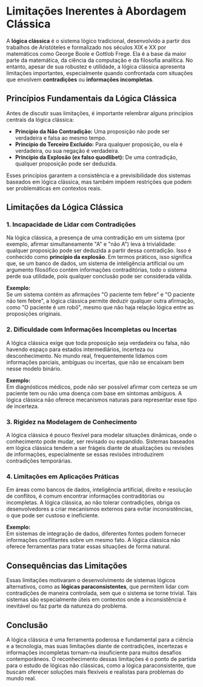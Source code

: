 
# Limitações Inerentes à Abordagem Clássica

A **lógica clássica** é o sistema lógico tradicional, desenvolvido a partir dos trabalhos de Aristóteles e formalizado nos séculos XIX e XX por matemáticos como George Boole e Gottlob Frege. Ela é a base da maior parte da matemática, da ciência da computação e da filosofia analítica. No entanto, apesar de sua robustez e utilidade, a lógica clássica apresenta limitações importantes, especialmente quando confrontada com situações que envolvem **contradições** ou **informações incompletas**.

## Princípios Fundamentais da Lógica Clássica

Antes de discutir suas limitações, é importante relembrar alguns princípios centrais da lógica clássica:

- **Princípio da Não Contradição:** Uma proposição não pode ser verdadeira e falsa ao mesmo tempo.
- **Princípio do Terceiro Excluído:** Para qualquer proposição, ou ela é verdadeira, ou sua negação é verdadeira.
- **Princípio da Explosão (ex falso quodlibet):** De uma contradição, qualquer proposição pode ser deduzida.

Esses princípios garantem a consistência e a previsibilidade dos sistemas baseados em lógica clássica, mas também impõem restrições que podem ser problemáticas em contextos reais.

## Limitações da Lógica Clássica

### 1. **Incapacidade de Lidar com Contradições**

Na lógica clássica, a presença de uma contradição em um sistema (por exemplo, afirmar simultaneamente "A" e "não A") leva à trivialidade: qualquer proposição pode ser deduzida a partir dessa contradição. Isso é conhecido como **princípio da explosão**. Em termos práticos, isso significa que, se um banco de dados, um sistema de inteligência artificial ou um argumento filosófico contém informações contraditórias, todo o sistema perde sua utilidade, pois qualquer conclusão pode ser considerada válida.

**Exemplo:**  
Se um sistema contém as afirmações "O paciente tem febre" e "O paciente não tem febre", a lógica clássica permite deduzir qualquer outra afirmação, como "O paciente é um robô", mesmo que não haja relação lógica entre as proposições originais.

### 2. **Dificuldade com Informações Incompletas ou Incertas**

A lógica clássica exige que toda proposição seja verdadeira ou falsa, não havendo espaço para estados intermediários, incerteza ou desconhecimento. No mundo real, frequentemente lidamos com informações parciais, ambíguas ou incertas, que não se encaixam bem nesse modelo binário.

**Exemplo:**  
Em diagnósticos médicos, pode não ser possível afirmar com certeza se um paciente tem ou não uma doença com base em sintomas ambíguos. A lógica clássica não oferece mecanismos naturais para representar esse tipo de incerteza.

### 3. **Rigidez na Modelagem de Conhecimento**

A lógica clássica é pouco flexível para modelar situações dinâmicas, onde o conhecimento pode mudar, ser revisado ou expandido. Sistemas baseados em lógica clássica tendem a ser frágeis diante de atualizações ou revisões de informações, especialmente se essas revisões introduzirem contradições temporárias.

### 4. **Limitações em Aplicações Práticas**

Em áreas como bancos de dados, inteligência artificial, direito e resolução de conflitos, é comum encontrar informações contraditórias ou incompletas. A lógica clássica, ao não tolerar contradições, obriga os desenvolvedores a criar mecanismos externos para evitar inconsistências, o que pode ser custoso e ineficiente.

**Exemplo:**  
Em sistemas de integração de dados, diferentes fontes podem fornecer informações conflitantes sobre um mesmo fato. A lógica clássica não oferece ferramentas para tratar essas situações de forma natural.

## Consequências das Limitações

Essas limitações motivaram o desenvolvimento de sistemas lógicos alternativos, como as **lógicas paraconsistentes**, que permitem lidar com contradições de maneira controlada, sem que o sistema se torne trivial. Tais sistemas são especialmente úteis em contextos onde a inconsistência é inevitável ou faz parte da natureza do problema.

## Conclusão

A lógica clássica é uma ferramenta poderosa e fundamental para a ciência e a tecnologia, mas suas limitações diante de contradições, incertezas e informações incompletas tornam-na insuficiente para muitos desafios contemporâneos. O reconhecimento dessas limitações é o ponto de partida para o estudo de lógicas não clássicas, como a lógica paraconsistente, que buscam oferecer soluções mais flexíveis e realistas para problemas do mundo real.

